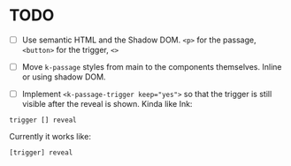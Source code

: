 # TODO

- [ ] Use semantic HTML and the Shadow DOM.
`<p>` for the passage,
`<button>` for the trigger,
`<>`

- [ ] Move `k-passage` styles from main to the components themselves. Inline or using shadow DOM.

- [ ] Implement `<k-passage-trigger keep="yes">` so that the trigger is still visible after the reveal is shown.
Kinda like Ink:
```
trigger [] reveal
```
Currently it works like:
```
[trigger] reveal
```
